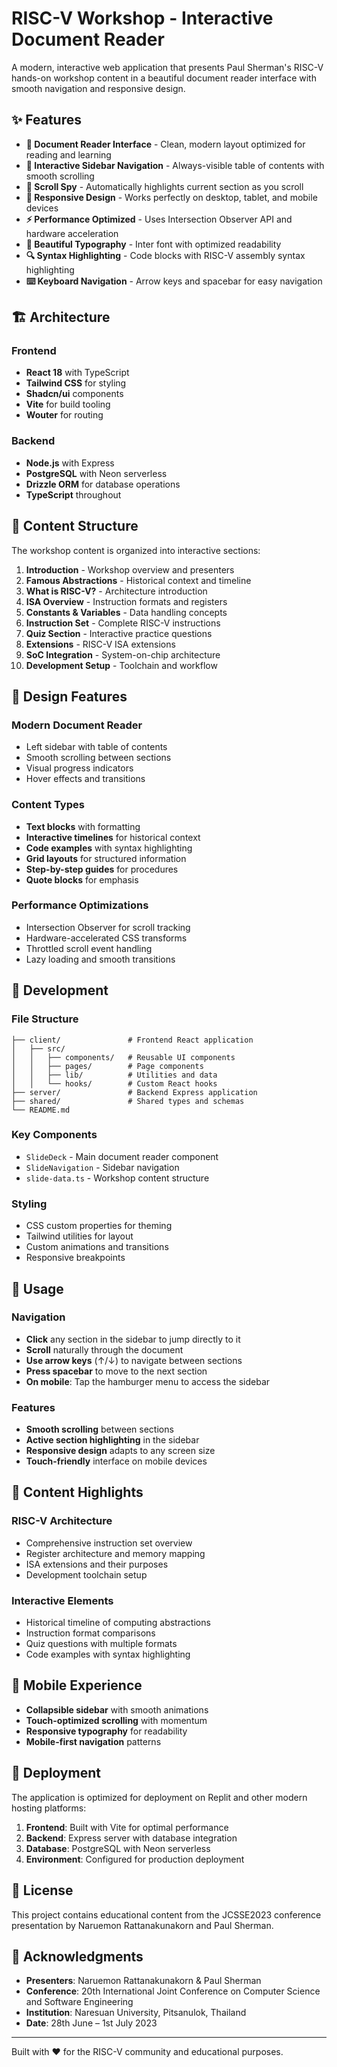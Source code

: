# RISC-V Workshop - Interactive Document Reader

A modern, interactive web application that presents Paul Sherman's RISC-V hands-on workshop content in a beautiful document reader interface with smooth navigation and responsive design.

## ✨ Features

- **📖 Document Reader Interface** - Clean, modern layout optimized for reading and learning
- **🧭 Interactive Sidebar Navigation** - Always-visible table of contents with smooth scrolling
- **🎯 Scroll Spy** - Automatically highlights current section as you scroll
- **📱 Responsive Design** - Works perfectly on desktop, tablet, and mobile devices
- **⚡ Performance Optimized** - Uses Intersection Observer API and hardware acceleration
- **🎨 Beautiful Typography** - Inter font with optimized readability
- **🔍 Syntax Highlighting** - Code blocks with RISC-V assembly syntax highlighting
- **⌨️ Keyboard Navigation** - Arrow keys and spacebar for easy navigation



## 🏗️ Architecture

### Frontend
- **React 18** with TypeScript
- **Tailwind CSS** for styling
- **Shadcn/ui** components
- **Vite** for build tooling
- **Wouter** for routing

### Backend
- **Node.js** with Express
- **PostgreSQL** with Neon serverless
- **Drizzle ORM** for database operations
- **TypeScript** throughout

## 📝 Content Structure

The workshop content is organized into interactive sections:

1. **Introduction** - Workshop overview and presenters
2. **Famous Abstractions** - Historical context and timeline
3. **What is RISC-V?** - Architecture introduction
4. **ISA Overview** - Instruction formats and registers
5. **Constants & Variables** - Data handling concepts
6. **Instruction Set** - Complete RISC-V instructions
7. **Quiz Section** - Interactive practice questions
8. **Extensions** - RISC-V ISA extensions
9. **SoC Integration** - System-on-chip architecture
10. **Development Setup** - Toolchain and workflow

## 🎨 Design Features

### Modern Document Reader
- Left sidebar with table of contents
- Smooth scrolling between sections
- Visual progress indicators
- Hover effects and transitions

### Content Types
- **Text blocks** with formatting
- **Interactive timelines** for historical context
- **Code examples** with syntax highlighting
- **Grid layouts** for structured information
- **Step-by-step guides** for procedures
- **Quote blocks** for emphasis

### Performance Optimizations
- Intersection Observer for scroll tracking
- Hardware-accelerated CSS transforms
- Throttled scroll event handling
- Lazy loading and smooth transitions

## 🔧 Development

### File Structure
```
├── client/               # Frontend React application
│   ├── src/
│   │   ├── components/   # Reusable UI components
│   │   ├── pages/        # Page components
│   │   ├── lib/          # Utilities and data
│   │   └── hooks/        # Custom React hooks
├── server/               # Backend Express application
├── shared/               # Shared types and schemas
└── README.md
```

### Key Components
- `SlideDeck` - Main document reader component
- `SlideNavigation` - Sidebar navigation
- `slide-data.ts` - Workshop content structure

### Styling
- CSS custom properties for theming
- Tailwind utilities for layout
- Custom animations and transitions
- Responsive breakpoints

## 🌟 Usage

### Navigation
- **Click** any section in the sidebar to jump directly to it
- **Scroll** naturally through the document
- **Use arrow keys** (↑/↓) to navigate between sections
- **Press spacebar** to move to the next section
- **On mobile**: Tap the hamburger menu to access the sidebar

### Features
- **Smooth scrolling** between sections
- **Active section highlighting** in the sidebar
- **Responsive design** adapts to any screen size
- **Touch-friendly** interface on mobile devices

## 🎯 Content Highlights

### RISC-V Architecture
- Comprehensive instruction set overview
- Register architecture and memory mapping
- ISA extensions and their purposes
- Development toolchain setup

### Interactive Elements
- Historical timeline of computing abstractions
- Instruction format comparisons
- Quiz questions with multiple formats
- Code examples with syntax highlighting

## 📱 Mobile Experience

- **Collapsible sidebar** with smooth animations
- **Touch-optimized scrolling** with momentum
- **Responsive typography** for readability
- **Mobile-first navigation** patterns

## 🚀 Deployment

The application is optimized for deployment on Replit and other modern hosting platforms:

1. **Frontend**: Built with Vite for optimal performance
2. **Backend**: Express server with database integration
3. **Database**: PostgreSQL with Neon serverless
4. **Environment**: Configured for production deployment

## 📄 License

This project contains educational content from the JCSSE2023 conference presentation by Naruemon Rattanakunakorn and Paul Sherman.

## 🙏 Acknowledgments

- **Presenters**: Naruemon Rattanakunakorn & Paul Sherman
- **Conference**: 20th International Joint Conference on Computer Science and Software Engineering
- **Institution**: Naresuan University, Pitsanulok, Thailand
- **Date**: 28th June – 1st July 2023

---

Built with ❤️ for the RISC-V community and educational purposes.
